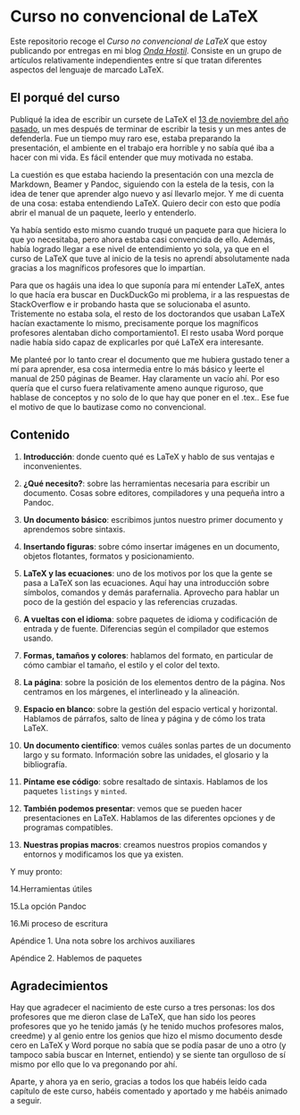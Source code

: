 # Curso no convencional de LaTeX

Este repositorio recoge el *Curso no convencional de LaTeX* que
estoy publicando por entregas en mi blog
[*Onda Hostil*][ondahostil]. Consiste en un grupo de artículos
relativamente independientes entre sí que tratan diferentes aspectos
del lenguaje de marcado LaTeX.

[ondahostil]: https://ondahostil.wordpress.com/curso-no-convencional-de-latex

## El porqué del curso

Publiqué la idea de escribir un cursete de LaTeX el
[13 de noviembre del año pasado][idea], un mes después de terminar de
escribir la tesis y un mes antes de defenderla. Fue un tiempo muy raro
ese, estaba preparando la presentación, el ambiente en el trabajo era
horrible y no sabía qué iba a hacer con mi vida. Es fácil entender que
muy motivada no estaba.

[idea]: https://ondahostil.wordpress.com/2016/11/13/proyecto-curso-no-convencional-de-latex/

La cuestión es que estaba haciendo la presentación con una mezcla de
Markdown, Beamer y Pandoc, siguiendo con la estela de la tesis, con la
idea de tener que aprender algo nuevo y así llevarlo mejor. Y me di
cuenta de una cosa: estaba entendiendo LaTeX. Quiero decir con esto
que podía abrir el manual de un paquete, leerlo y entenderlo.

Ya había sentido esto mismo cuando truqué un paquete para que hiciera
lo que yo necesitaba, pero ahora estaba casi convencida de
ello. Además, había logrado llegar a ese nivel de entendimiento yo
sola, ya que en el curso de LaTeX que tuve al inicio de la tesis no
aprendí absolutamente nada gracias a los magníficos profesores que lo
impartían.

Para que os hagáis una idea lo que suponía para mí entender LaTeX,
antes lo que hacía era buscar en DuckDuckGo mi problema, ir a las
respuestas de StackOverflow e ir probando hasta que se solucionaba el
asunto. Tristemente no estaba sola, el resto de los doctorandos que
usaban LaTeX hacían exactamente lo mismo, precisamente porque los
magníficos profesores alentaban dicho comportamiento1. El resto usaba
Word porque nadie había sido capaz de explicarles por qué LaTeX era
interesante.

Me planteé por lo tanto crear el documento que me hubiera gustado
tener a mí para aprender, esa cosa intermedia entre lo más básico y
leerte el manual de 250 páginas de Beamer. Hay claramente un vacío
ahí. Por eso quería que el curso fuera relativamente ameno aunque
riguroso, que hablase de conceptos y no solo de lo que hay que poner
en el .tex.. Ese fue el motivo de que lo bautizase como no
convencional.

## Contenido

1. **Introducción**: donde cuento qué es LaTeX y hablo de sus ventajas
   e inconvenientes.

2. **¿Qué necesito?**: sobre las herramientas necesaria para escribir
   un documento. Cosas sobre editores, compiladores y una pequeña
   intro a Pandoc.

3. **Un documento básico**: escribimos juntos nuestro primer
   documento y aprendemos sobre sintaxis.

4. **Insertando figuras**: sobre cómo insertar imágenes en un
   documento, objetos flotantes, formatos y posicionamiento.

5. **LaTeX y las ecuaciones**: uno de los motivos por los que la gente
   se pasa a LaTeX son las ecuaciones. Aquí hay una introducción sobre
   símbolos, comandos y demás parafernalia. Aprovecho para hablar un
   poco de la gestión del espacio y las referencias cruzadas.

6. **A vueltas con el idioma**: sobre paquetes de idioma y
   codificación de entrada y de fuente. Diferencias según el
   compilador que estemos usando.

7. **Formas, tamaños y colores**: hablamos del formato, en particular
   de cómo cambiar el tamaño, el estilo y el color del
   texto.
   
8. **La página**: sobre la posición de los elementos dentro de la
   página. Nos centramos en los márgenes, el interlineado y la
   alineación.

9. **Espacio en blanco**: sobre la gestión del espacio vertical y
   horizontal. Hablamos de párrafos, salto de línea y página
   y de cómo los trata LaTeX.

10. **Un documento científico**: vemos cuáles sonlas partes de un
    documento largo y su formato. Información sobre las unidades, el
    glosario y la bibliografía.

11. **Píntame ese código**: sobre resaltado de sintaxis. Hablamos de
    los paquetes `listings` y `minted`.

12. **También podemos presentar**: vemos que se pueden hacer
    presentaciones en LaTeX. Hablamos de las diferentes opciones y de
    programas compatibles.

13. **Nuestras propias macros**: creamos nuestros propios comandos y
	entornos y modificamos los que ya existen.

Y muy pronto:

14.Herramientas útiles

15.La opción Pandoc

16.Mi proceso de escritura

Apéndice 1. Una nota sobre los archivos auxiliares

Apéndice 2. Hablemos de paquetes

## Agradecimientos

Hay que agradecer el nacimiento de este curso a tres personas: los dos
profesores que me dieron clase de LaTeX, que han sido los peores
profesores que yo he tenido jamás (y he tenido muchos profesores
malos, creedme) y al genio entre los genios que hizo el mismo
documento desde cero en LaTeX y Word porque no sabía que se podía
pasar de uno a otro (y tampoco sabía buscar en Internet, entiendo) y
se siente tan orgulloso de sí mismo por ello que lo va pregonando por
ahí.

Aparte, y ahora ya en serio, gracias a todos los que habéis leído cada
capítulo de este curso, habéis comentado y aportado y me habéis
animado a seguir.
